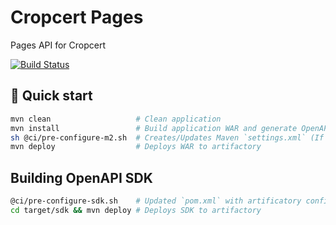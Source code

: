 # Cropcert Pages

Pages API for Cropcert

[![Build Status](https://travis-ci.com/strandls/cropcert-pages.svg?branch=master)](https://travis-ci.com/strandls/cropcert-pages)

## 🚀 Quick start

```sh
mvn clean                   # Clean application
mvn install                 # Build application WAR and generate OpenAPI SDK
sh @ci/pre-configure-m2.sh  # Creates/Updates Maven `settings.xml` (If using local artificatory please set values in shellfile first)
mvn deploy                  # Deploys WAR to artifactory
```

## Building OpenAPI SDK

```sh
@ci/pre-configure-sdk.sh    # Updated `pom.xml` with artificatory configuration
cd target/sdk && mvn deploy # Deploys SDK to artifactory
```
